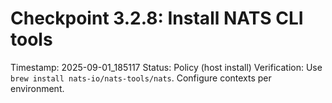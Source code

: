 # Checkpoint 3.2.8: Install NATS CLI tools
Timestamp: 2025-09-01_185117
Status: Policy (host install)
Verification: Use `brew install nats-io/nats-tools/nats`. Configure contexts per environment.
